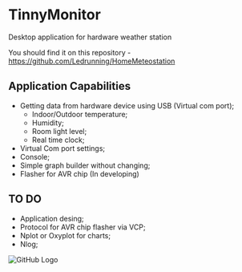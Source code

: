 # TinnyMonitor
Desktop application for hardware weather station 

You should find it on this repository - https://github.com/Ledrunning/HomeMeteostation

## Application Capabilities

* Getting data from hardware device using USB (Virtual com port); 
  * Indoor/Outdoor temperature;
  * Humidity;
  * Room light level;
  * Real time clock;
* Virtual Com port settings;
* Console;
* Simple graph builder without changing;
* Flasher for AVR chip (In developing)

## TO DO

* Application desing;
* Protocol for AVR chip flasher via VCP;
* Nplot or Oxyplot for charts;
* Nlog;

![GitHub Logo](https://habrastorage.org/webt/p0/xb/ic/p0xbiclbdltl33e_tdruic3qdgo.jpeg)


